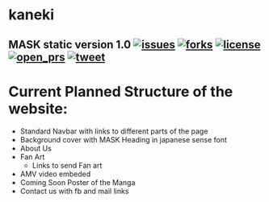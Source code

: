 # kaneki
MASK static version 1.0
[![issues](https://img.shields.io/github/issues-raw/mask-tech/kaneki?color=blue&style=plastic)](https://github.com/mask-tech/kaneki/issues)
[![forks](https://img.shields.io/github/forks/mask-tech/kaneki?color=dark%20green&style=plastic)](https://github.com/mask-tech/kaneki/network/members)
[![license](https://img.shields.io/github/license/mask-tech/kaneki?color=black&style=plastic)](https://github.com/mask-tech/kaneki/blob/master/LICENSE)
[![open_prs](https://img.shields.io/github/issues-pr/mask-tech/kaneki?style=plastic)](https://github.com/mask-tech/kaneki/pulls)
[![tweet](https://img.shields.io/twitter/url?style=social&url=https%3A%2F%2Fgithub.com%2Fmask-tech%2Fkaneki)](https://twitter.com/intent/tweet?text=Wow:&url=https%3A%2F%2Fgithub.com%2Fmask-tech%2Fkaneki)
---
# Current Planned Structure of the website:
- Standard Navbar with links to different parts of the page
- Background cover with MASK Heading in japanese sense font
- About Us
- Fan Art
  - Links to send Fan art
- AMV video embeded
- Coming Soon Poster of the Manga
- Contact us with fb and mail links

